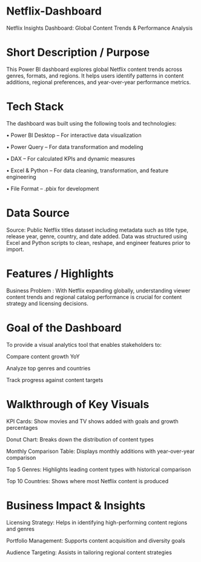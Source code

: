 # Netflix-Dashboard

Netflix Insights Dashboard: Global Content Trends & Performance Analysis

# Short Description / Purpose
This Power BI dashboard explores global Netflix content trends across genres, formats, and regions. It helps users identify patterns in content additions, regional preferences, and year-over-year performance metrics.

# Tech Stack
The dashboard was built using the following tools and technologies:

• Power BI Desktop – For interactive data visualization

• Power Query – For data transformation and modeling

• DAX – For calculated KPIs and dynamic measures

• Excel & Python – For data cleaning, transformation, and feature engineering

• File Format – .pbix for development 

# Data Source
Source: Public Netflix titles dataset including metadata such as title type, release year, genre, country, and date added.
Data was structured using Excel and Python scripts to clean, reshape, and engineer features prior to import.

# Features / Highlights
Business Problem : 
With Netflix expanding globally, understanding viewer content trends and regional catalog performance is crucial for content strategy and licensing decisions.

# Goal of the Dashboard
To provide a visual analytics tool that enables stakeholders to:

Compare content growth YoY

Analyze top genres and countries

Track progress against content targets

# Walkthrough of Key Visuals

KPI Cards: Show movies and TV shows added with goals and growth percentages

Donut Chart: Breaks down the distribution of content types

Monthly Comparison Table: Displays monthly additions with year-over-year comparison

Top 5 Genres: Highlights leading content types with historical comparison

Top 10 Countries: Shows where most Netflix content is produced

# Business Impact & Insights

Licensing Strategy: Helps in identifying high-performing content regions and genres

Portfolio Management: Supports content acquisition and diversity goals

Audience Targeting: Assists in tailoring regional content strategies
